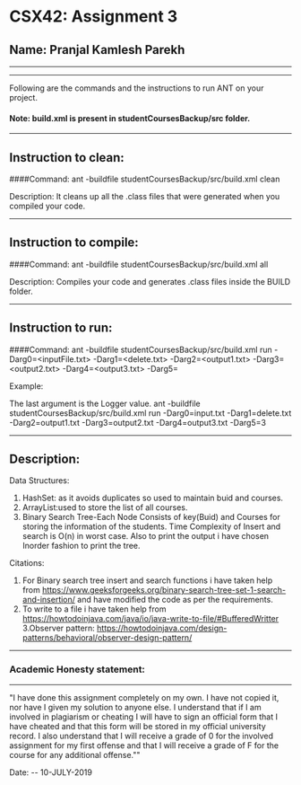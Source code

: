 # CSX42: Assignment 3
## Name: Pranjal Kamlesh Parekh

-----------------------------------------------------------------------
-----------------------------------------------------------------------


Following are the commands and the instructions to run ANT on your project.
#### Note: build.xml is present in studentCoursesBackup/src folder.

-----------------------------------------------------------------------
## Instruction to clean:

####Command: 
ant -buildfile studentCoursesBackup/src/build.xml clean

Description: It cleans up all the .class files that were generated when you
compiled your code.

-----------------------------------------------------------------------
## Instruction to compile:

####Command: ant -buildfile studentCoursesBackup/src/build.xml all

Description: Compiles your code and generates .class files inside the BUILD folder.

-----------------------------------------------------------------------
## Instruction to run:

####Command: 
ant -buildfile studentCoursesBackup/src/build.xml run -Darg0=<inputFile.txt> -Darg1=<delete.txt> -Darg2=<output1.txt> -Darg3=<output2.txt> -Darg4=<output3.txt> -Darg5=<Logger-Value> 

Example:

The last argument is the Logger value. 
ant -buildfile studentCoursesBackup/src/build.xml run -Darg0=input.txt -Darg1=delete.txt -Darg2=output1.txt -Darg3=output2.txt -Darg4=output3.txt -Darg5=3



-----------------------------------------------------------------------
## Description:
Data Structures:
1. HashSet: as it avoids duplicates so used to maintain buid and courses.
2. ArrayList:used to store the list of all courses.
3. Binary Search Tree-Each Node Consists of key(Buid) and Courses for storing the information of the students.
Time Complexity of Insert and search is O(n) in worst case.
Also to print the output i have chosen Inorder fashion to print the tree.

Citations:
1. For Binary search tree insert and search functions i have taken help from https://www.geeksforgeeks.org/binary-search-tree-set-1-search-and-insertion/
and have modified the code as per the requirements.
2. To write to a file i have taken help from https://howtodoinjava.com/java/io/java-write-to-file/#BufferedWritter
3.Observer pattern: https://howtodoinjava.com/design-patterns/behavioral/observer-design-pattern/

-----------------------------------------------------------------------
### Academic Honesty statement:
-----------------------------------------------------------------------

"I have done this assignment completely on my own. I have not copied
it, nor have I given my solution to anyone else. I understand that if
I am involved in plagiarism or cheating I will have to sign an
official form that I have cheated and that this form will be stored in
my official university record. I also understand that I will receive a
grade of 0 for the involved assignment for my first offense and that I
will receive a grade of F for the course for any additional
offense.""

Date: -- 10-JULY-2019


